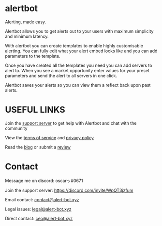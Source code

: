 # alertbot

Alerting, made easy.

Alertbot allows you to get alerts out to your users with maximum simplicity and minimum latency.

With alertbot you can create templates to enable highly customisable alerting. You can fully edit what your alert embed looks like and you can add parameters to the template.

Once you have created all the templates you need you can add servers to alert to. When you see a market opportunity enter values for your preset parameters and send the alert to all servers in one click.

Alertbot saves your alerts so you can view them a reflect back upon past alerts.

# USEFUL LINKS

Join the [support server](https://alert-bot.xyz/redirect?link=support-server) to get help with Alertbot and chat with the community

View the [terms of service](https://alert-bot.xyz/legal/terms) and [privacy policy](https://alert-bot.xyz/legal/privacy)

Read the [blog](https://alert-bot.xyz/info/blog) or submit a [review](https://alert-bot.xyz/info/reviews)

# Contact

Message me on discord: oscarッ#0671

Join the support server: https://discord.com/invite/WpQT3jzfum

Email contact: contact@alert-bot.xyz

Legal issues: legal@alert-bot.xyz

Direct contact: ceo@alert-bot.xyz
